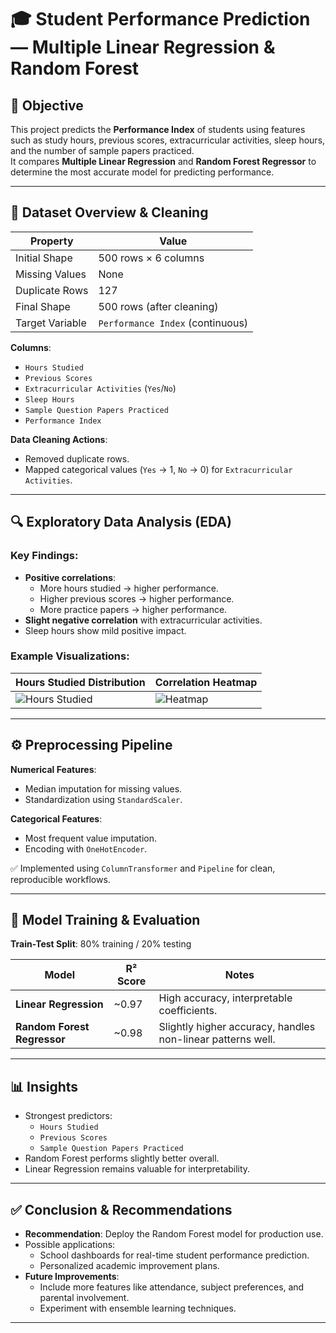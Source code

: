 # 🎓 Student Performance Prediction — Multiple Linear Regression & Random Forest

## 📌 Objective
This project predicts the **Performance Index** of students using features such as study hours, previous scores, extracurricular activities, sleep hours, and the number of sample papers practiced.  
It compares **Multiple Linear Regression** and **Random Forest Regressor** to determine the most accurate model for predicting performance.

---

## 📂 Dataset Overview & Cleaning

| Property | Value |
|----------|-------|
| Initial Shape | 500 rows × 6 columns |
| Missing Values | None |
| Duplicate Rows | 127 |
| Final Shape | 500 rows (after cleaning) |
| Target Variable | `Performance Index` (continuous) |

**Columns**:
- `Hours Studied`  
- `Previous Scores`  
- `Extracurricular Activities` (`Yes`/`No`)  
- `Sleep Hours`  
- `Sample Question Papers Practiced`  
- `Performance Index`  

**Data Cleaning Actions**:
- Removed duplicate rows.
- Mapped categorical values (`Yes` → 1, `No` → 0) for `Extracurricular Activities`.

---

## 🔍 Exploratory Data Analysis (EDA)

### Key Findings:
- **Positive correlations**:
  - More hours studied → higher performance.
  - Higher previous scores → higher performance.
  - More practice papers → higher performance.
- **Slight negative correlation** with extracurricular activities.
- Sleep hours show mild positive impact.

### Example Visualizations:

| Hours Studied Distribution | Correlation Heatmap |
|----------------------------|---------------------|
| ![Hours Studied](https://github.com/user-attachments/assets/e0ddde10-e29b-4467-8d6e-09525cf80c99) | ![Heatmap](https://github.com/user-attachments/assets/72d0e279-8890-4943-8fb0-dc91fa41faac) |

---

## ⚙️ Preprocessing Pipeline

**Numerical Features**:
- Median imputation for missing values.
- Standardization using `StandardScaler`.

**Categorical Features**:
- Most frequent value imputation.
- Encoding with `OneHotEncoder`.

✅ Implemented using `ColumnTransformer` and `Pipeline` for clean, reproducible workflows.

---

## 🤖 Model Training & Evaluation

**Train-Test Split**: 80% training / 20% testing  

| Model | R² Score | Notes |
|-------|----------|-------|
| **Linear Regression** | ~0.97 | High accuracy, interpretable coefficients. |
| **Random Forest Regressor** | ~0.98 | Slightly higher accuracy, handles non-linear patterns well. |

---

## 📊 Insights
- Strongest predictors:
  - `Hours Studied`
  - `Previous Scores`
  - `Sample Question Papers Practiced`
- Random Forest performs slightly better overall.
- Linear Regression remains valuable for interpretability.

---

## ✅ Conclusion & Recommendations
- **Recommendation**: Deploy the Random Forest model for production use.
- Possible applications:
  - School dashboards for real-time student performance prediction.
  - Personalized academic improvement plans.
- **Future Improvements**:
  - Include more features like attendance, subject preferences, and parental involvement.
  - Experiment with ensemble learning techniques.

---
